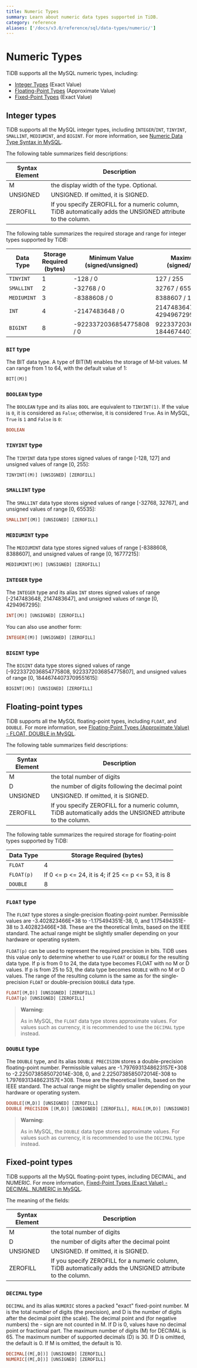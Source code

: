 ```yaml
---
title: Numeric Types
summary: Learn about numeric data types supported in TiDB.
category: reference
aliases: ['/docs/v3.0/reference/sql/data-types/numeric/']
---
```


# Numeric Types

TiDB supports all the MySQL numeric types, including:

+ [Integer Types](#integer-types) (Exact Value)
+ [Floating-Point Types](#floating-point-types) (Approximate Value)
+ [Fixed-Point Types](#fixed-point-types) (Exact Value)

## Integer types

TiDB supports all the MySQL integer types, including `INTEGER`/`INT`, `TINYINT`, `SMALLINT`, `MEDIUMINT`, and `BIGINT`. For more information, see [Numeric Data Type Syntax in MySQL](https://dev.mysql.com/doc/refman/5.7/en/numeric-type-syntax.html).

The following table summarizes field descriptions:

| Syntax Element | Description |
| -------- | ------------------------------- |
| M | the display width of the type. Optional. |
| UNSIGNED | UNSIGNED. If omitted, it is SIGNED. |
| ZEROFILL | If you specify ZEROFILL for a numeric column, TiDB automatically adds the UNSIGNED attribute to the column. |

The following table summarizes the required storage and range for integer types supported by TiDB:

| Data Type | Storage Required (bytes) | Minimum Value (signed/unsigned) | Maximum value (signed/unsigned) |
| ------- | -------- | ----------- | ------------ |
| `TINYINT` | 1 | -128 / 0 | 127 / 255 |
| `SMALLINT` | 2 | -32768 / 0 | 32767 / 65535 |
| `MEDIUMINT` | 3 | -8388608 / 0 | 8388607 / 16777215 |
| `INT` | 4 | -2147483648 / 0 | 2147483647 / 4294967295 |
| `BIGINT` | 8 | -9223372036854775808 / 0 | 9223372036854775807 / 18446744073709551615 |

### `BIT` type

The BIT data type. A type of BIT(M) enables the storage of M-bit values. M can range from 1 to 64, with the default value of 1:

```sql
BIT[(M)]
```

### `BOOLEAN` type

The `BOOLEAN` type and its alias `BOOL` are equivalent to `TINYINT(1)`. If the value is `0`, it is considered as `False`; otherwise, it is considered `True`. As in MySQL, `True` is `1` and `False` is `0`:

```sql
BOOLEAN
```

### `TINYINT` type

The `TINYINT` data type stores signed values of range [-128, 127] and unsigned values of range [0, 255]:

```sql
TINYINT[(M)] [UNSIGNED] [ZEROFILL]
```

### `SMALLINT` type

The `SMALLINT` data type stores signed values of range [-32768, 32767], and unsigned values of range [0, 65535]:

```sql
SMALLINT[(M)] [UNSIGNED] [ZEROFILL]
```

### `MEDIUMINT` type

The `MEDIUMINT` data type stores signed values of range [-8388608, 8388607], and unsigned values of range [0, 16777215]:

```sql
MEDIUMINT[(M)] [UNSIGNED] [ZEROFILL]
```

### `INTEGER` type

The `INTEGER` type and its alias `INT` stores signed values of range [-2147483648, 2147483647], and unsigned values of range [0, 4294967295]:

```sql
INT[(M)] [UNSIGNED] [ZEROFILL]
```

You can also use another form:

```sql
INTEGER[(M)] [UNSIGNED] [ZEROFILL]
```

### `BIGINT` type

The `BIGINT` data type stores signed values of range [-9223372036854775808, 9223372036854775807], and unsigned values of range [0, 18446744073709551615]:

```sql
BIGINT[(M)] [UNSIGNED] [ZEROFILL]
```

## Floating-point types

TiDB supports all the MySQL floating-point types, including `FLOAT`, and `DOUBLE`. For more information, see [Floating-Point Types (Approximate Value) - FLOAT, DOUBLE in MySQL](https://dev.mysql.com/doc/refman/5.7/en/floating-point-types.html).

The following table summarizes field descriptions:

| Syntax Element | Description |
| -------- | ------------------------------- |
| M | the total number of digits |
| D | the number of digits following the decimal point |
| UNSIGNED | UNSIGNED. If omitted, it is SIGNED. |
| ZEROFILL | If you specify ZEROFILL for a numeric column, TiDB automatically adds the UNSIGNED attribute to the column. |

The following table summarizes the required storage for floating-point types supported by TiDB:

| Data Type | Storage Required (bytes)|
| ----------- |----------|
| `FLOAT` | 4 |
| `FLOAT(p)` | If 0 <= p <= 24, it is 4; if 25 <= p <= 53, it is 8|
| `DOUBLE` | 8 |

### `FLOAT` type

The `FLOAT` type stores a single-precision floating-point number. Permissible values are -3.402823466E+38 to -1.175494351E-38, 0, and 1.175494351E-38 to 3.402823466E+38. These are the theoretical limits, based on the IEEE standard. The actual range might be slightly smaller depending on your hardware or operating system.

`FLOAT(p)` can be used to represent the required precision in bits. TiDB uses this value only to determine whether to use `FLOAT` or `DOUBLE` for the resulting data type. If p is from 0 to 24, the data type becomes FLOAT with no M or D values. If p is from 25 to 53, the data type becomes `DOUBLE` with no M or D values. The range of the resulting column is the same as for the single-precision `FLOAT` or double-precision `DOUBLE` data type.

```sql
FLOAT[(M,D)] [UNSIGNED] [ZEROFILL]
FLOAT(p) [UNSIGNED] [ZEROFILL]
```

> **Warning:**
>
> As in MySQL, the `FLOAT` data type stores approximate values. For values such as currency, it is recommended to use the `DECIMAL` type instead.

### `DOUBLE` type

The `DOUBLE` type, and its alias `DOUBLE PRECISION` stores a double-precision floating-point number. Permissible values are -1.7976931348623157E+308 to -2.2250738585072014E-308, 0, and 2.2250738585072014E-308 to 1.7976931348623157E+308. These are the theoretical limits, based on the IEEE standard. The actual range might be slightly smaller depending on your hardware or operating system.

```sql
DOUBLE[(M,D)] [UNSIGNED] [ZEROFILL]
DOUBLE PRECISION [(M,D)] [UNSIGNED] [ZEROFILL], REAL[(M,D)] [UNSIGNED] [ZEROFILL]
```

> **Warning:**
>
> As in MySQL, the `DOUBLE` data type stores approximate values. For values such as currency, it is recommended to use the `DECIMAL` type instead.

## Fixed-point types

TiDB supports all the MySQL floating-point types, including DECIMAL, and NUMERIC. For more information, [Fixed-Point Types (Exact Value) - DECIMAL, NUMERIC in MySQL](https://dev.mysql.com/doc/refman/5.7/en/fixed-point-types.html).

The meaning of the fields:

| Syntax Element | Description |
| -------- | ------------------------------- |
| M | the total number of digits |
| D | the number of digits after the decimal point |
| UNSIGNED | UNSIGNED. If omitted, it is SIGNED. |
| ZEROFILL | If you specify ZEROFILL for a numeric column, TiDB automatically adds the UNSIGNED attribute to the column. |

### `DECIMAL` type

`DECIMAL` and its alias `NUMERIC` stores a packed "exact" fixed-point number. M is the total number of digits (the precision), and D is the number of digits after the decimal point (the scale). The decimal point and (for negative numbers) the - sign are not counted in M. If D is 0, values have no decimal point or fractional part. The maximum number of digits (M) for DECIMAL is 65. The maximum number of supported decimals (D) is 30. If D is omitted, the default is 0. If M is omitted, the default is 10.

```sql
DECIMAL[(M[,D])] [UNSIGNED] [ZEROFILL]
NUMERIC[(M[,D])] [UNSIGNED] [ZEROFILL]
```
